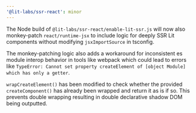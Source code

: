 ```yaml
---
'@lit-labs/ssr-react': minor
---
```


The Node build of `@lit-labs/ssr-react/enable-lit-ssr.js` will now also monkey-patch `react/runtime-jsx` to include logic for deeply SSR Lit components without modifying `jsxImportSource` in tsconfig.

The monkey-patching logic also adds a workaround for inconsistent es module interop behavior in tools like webpack which could lead to errors like `TypeError: Cannot set property createElement of [object Module] which has only a getter`.

`wrapCreateElement()` has been modified to check whether the provided `createComponent()` has already been wrapped and return it as is if so. This prevents double wrapping resulting in double declarative shadow DOM being outputted.
